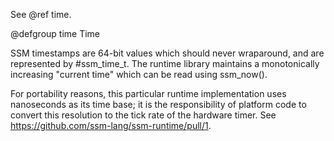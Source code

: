See @ref time.

@defgroup time Time

SSM timestamps are 64-bit values which should never wraparound, and are represented by #ssm_time_t. The runtime library maintains a monotonically increasing "current time" which can be read using ssm_now().

For portability reasons, this particular runtime implementation uses nanoseconds as its time base; it is the responsibility of platform code to convert this resolution to the tick rate of the hardware timer. See https://github.com/ssm-lang/ssm-runtime/pull/1.

